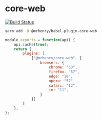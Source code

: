 # core-web

[![Build Status](https://travis-ci.com/mrhenry/core-web.svg?branch=master)](https://travis-ci.com/mrhenry/core-web)

```sh
yarn add -D @mrhenry/babel-plugin-core-web
```

```js
module.exports = function(api) {
	api.cache(true);
	return {
		plugins: [
			["@mrhenry/core-web", {
				browsers: {
					chrome: "63",
					firefox: "57",
					edge: "18",
					opera: "57",
					safari: "12",
					ie: "11",
				}
			}]
		]
	};
};
```
